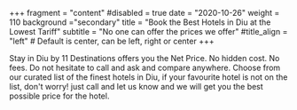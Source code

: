 +++
fragment = "content"
#disabled = true
date = "2020-10-26"
weight = 110
background ="secondary"
title = "Book the Best Hotels in Diu at the Lowest Tariff"
subtitle = "No one can offer the prices we offer"
#title_align = "left" # Default is center, can be left, right or center
+++

Stay in Diu by 11 Destinations offers you the Net Price. No hidden cost. No fees. Do not hesitate to call and ask and compare anywhere. Choose from our curated list of the finest hotels in Diu, if your favourite hotel is not on the list, don't worry! just call and let us know and we will get you the best possible price for the hotel.